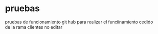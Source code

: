 # pruebas
pruebas de funcionamiento git hub para realizar el funciinamiento cedido de la rama clientes no editar 

